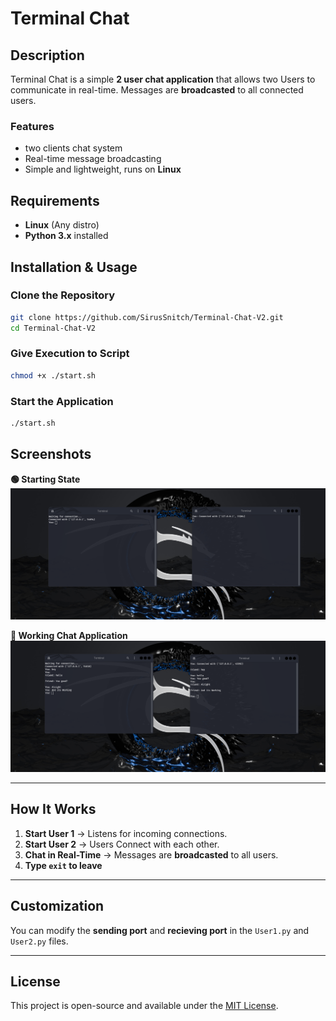 # **Terminal Chat**  

## **Description**  
Terminal Chat is a simple **2 user chat application** that allows two Users to communicate in real-time. Messages are **broadcasted** to all connected users.  

### **Features**  
- two clients chat system  
- Real-time message broadcasting
- Simple and lightweight, runs on **Linux**  



## **Requirements**  
- **Linux** (Any distro)  
- **Python 3.x** installed  



## **Installation & Usage**  

### **Clone the Repository**  
```bash
git clone https://github.com/SirusSnitch/Terminal-Chat-V2.git
cd Terminal-Chat-V2
```

### **Give Execution to Script**  

```bash
chmod +x ./start.sh
```

### **Start the Application**  

```bash
./start.sh
```

## **Screenshots**  

**🟢 Starting State**  
![Starting State](./src/Init.png)  

**💬 Working Chat Application**  
![Working Application](./src/Work.png)  

---

## **How It Works**  
1. **Start User 1** → Listens for incoming connections.  
2. **Start User 2** → Users Connect with each other.  
3. **Chat in Real-Time** → Messages are **broadcasted** to all users.  
4. **Type `exit` to leave**

---

## **Customization**  
You can modify the **sending port** and **recieving port** in the `User1.py` and `User2.py` files.

---

## **License**  
This project is open-source and available under the [MIT License](License.txt).